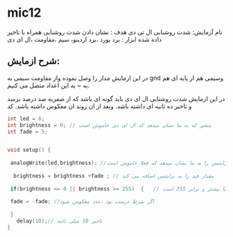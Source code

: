 # mic12
نام آزمایش: شدت روشنایی ال تی دی
هدف : نشان دادن شدت روشنایی همراه با تاخیر داده شده 
ابزار : برد بورد ،برد اردینو، سیم ،مقاومت ،ال ای دی 
## شرح ازمایش:
 در این ازمایش مدار را وصل نموده واز مقاومت سیمی به gnd وسیمی هم از  پایه ای هم به ~ به این اعداد متصل می کنیم. 

 در این ازمایش شدت روشنایی ال ای دی  باید گونه ای باشد که از صفربه صد درصد برسد و تاخیر ده ثانیه ای داشته باشد.
وبعد از ان  روند ان معکوس داشته باشد. 
کد
 ```cpp 
int led = 6;
int brightness = 0; // متغیر که به ما نشان میدهد که ال ای دی خاموش است 
int fade = 5;
 

void setup() {
  
  analogWrite(led,brightness); //مقدار برایتنس را به ما نشان میدهد که فعلا خاموش است
  
   brightness = brightness +fade ; // مقدار فید را به برایتنس اضافه می کند 
   
  if(brightness <= 0 || brightness >= 255)  {   // شرطی که بررسی میکند که برایتنس کمتر یا برابر 0 است یا بیشتر و برابر 255 است
   
  fade = -fade; //اگر شرط درست بود ،عدد معکوس شود 
  
  }
    delay(10);// تاخیر 10 میلی ثانیه
}
 ```
